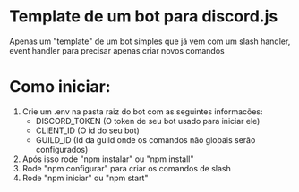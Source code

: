 # Template de um bot para discord.js
Apenas um "template" de um bot simples que já vem com um slash handler, event handler para precisar apenas criar novos comandos

# **Como iniciar:**
1. Crie um .env na pasta raiz do bot com as seguintes informacões: 
   - DISCORD_TOKEN (O token de seu bot usado para iniciar ele)
   - CLIENT_ID (O id do seu bot)
   - GUILD_ID (Id da guild onde os comandos não globais serão configurados)
2. Após isso rode "npm instalar" ou "npm install"
3. Rode "npm configurar" para criar os comandos de slash
4. Rode "npm iniciar" ou "npm start"
